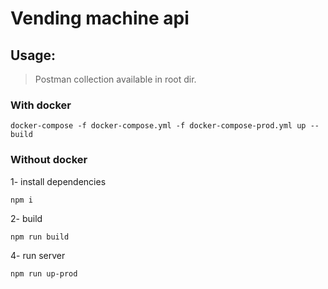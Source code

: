 # Vending machine api

## Usage:

> Postman collection available in root dir.<br/>

### With docker

```console
docker-compose -f docker-compose.yml -f docker-compose-prod.yml up --build
```

### Without docker

1- install dependencies
```console
npm i
```
2- build
```console
npm run build
```
4- run server
```console
npm run up-prod
```